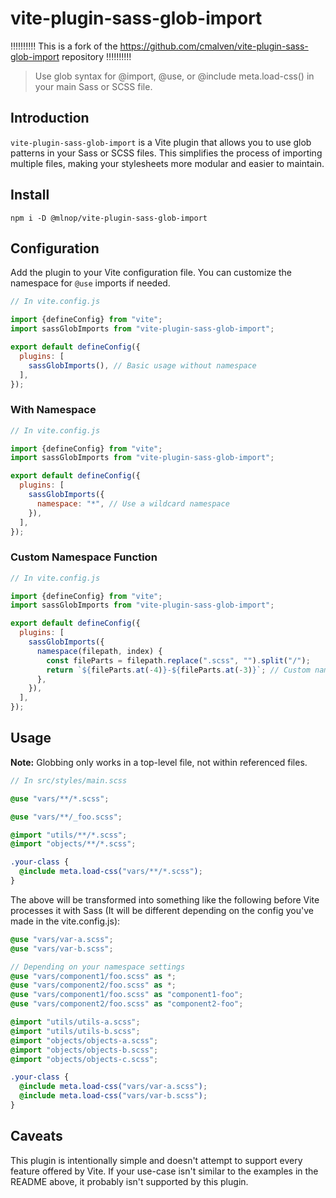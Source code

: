 # vite-plugin-sass-glob-import

‼️‼️‼️‼️‼️ This is a fork of the https://github.com/cmalven/vite-plugin-sass-glob-import repository ‼️‼️‼️‼️‼️

> Use glob syntax for @import, @use, or @include meta.load-css() in your main Sass or SCSS file.

## Introduction

`vite-plugin-sass-glob-import` is a Vite plugin that allows you to use glob patterns in your Sass or SCSS files. This simplifies the process of importing multiple files, making your stylesheets more modular and easier to maintain.

## Install

```shell
npm i -D @mlnop/vite-plugin-sass-glob-import
```

## Configuration

Add the plugin to your Vite configuration file. You can customize the namespace for `@use` imports if needed.

```js
// In vite.config.js

import {defineConfig} from "vite";
import sassGlobImports from "vite-plugin-sass-glob-import";

export default defineConfig({
  plugins: [
    sassGlobImports(), // Basic usage without namespace
  ],
});
```

### With Namespace

```js
// In vite.config.js

import {defineConfig} from "vite";
import sassGlobImports from "vite-plugin-sass-glob-import";

export default defineConfig({
  plugins: [
    sassGlobImports({
      namespace: "*", // Use a wildcard namespace
    }),
  ],
});
```

### Custom Namespace Function

```js
// In vite.config.js

import {defineConfig} from "vite";
import sassGlobImports from "vite-plugin-sass-glob-import";

export default defineConfig({
  plugins: [
    sassGlobImports({
      namespace(filepath, index) {
        const fileParts = filepath.replace(".scss", "").split("/");
        return `${fileParts.at(-4)}-${fileParts.at(-3)}`; // Custom namespace logic
      },
    }),
  ],
});
```

## Usage

**Note:** Globbing only works in a top-level file, not within referenced files.

```scss
// In src/styles/main.scss

@use "vars/**/*.scss";

@use "vars/**/_foo.scss";

@import "utils/**/*.scss";
@import "objects/**/*.scss";

.your-class {
  @include meta.load-css("vars/**/*.scss");
}
```

The above will be transformed into something like the following before Vite processes it with Sass (It will be different depending on the config you've made in the vite.config.js):

```scss
@use "vars/var-a.scss";
@use "vars/var-b.scss";

// Depending on your namespace settings
@use "vars/component1/foo.scss" as *;
@use "vars/component2/foo.scss" as *;
@use "vars/component1/foo.scss" as "component1-foo";
@use "vars/component2/foo.scss" as "component2-foo";

@import "utils/utils-a.scss";
@import "utils/utils-b.scss";
@import "objects/objects-a.scss";
@import "objects/objects-b.scss";
@import "objects/objects-c.scss";

.your-class {
  @include meta.load-css("vars/var-a.scss");
  @include meta.load-css("vars/var-b.scss");
}
```

## Caveats

This plugin is intentionally simple and doesn't attempt to support every feature offered by Vite. If your use-case isn't similar to the examples in the README above, it probably isn't supported by this plugin.
